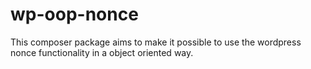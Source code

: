 # wp-oop-nonce
This composer package aims to make it possible to use the wordpress nonce functionality in a object oriented way.
